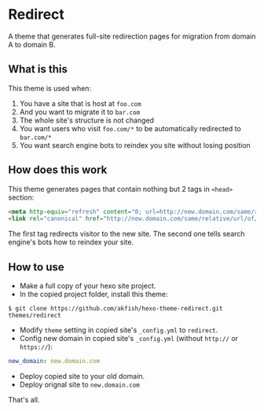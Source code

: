 # Redirect

A theme that generates full-site redirection pages for migration from domain A to domain B.

## What is this

This theme is used when:

1. You have a site that is host at `foo.com`
2. And you want to migrate it to `bar.com`
3. The whole site's structure is not changed
4. You want users who visit `foo.com/*` to be automatically redirected to `bar.com/*`
5. You want search engine bots to reindex you site without losing position

## How does this work

This theme generates pages that contain nothing but 2 tags in `<head>` section:

```html
<meta http-equiv="refresh" content="0; url=http://new.domain.com/same/relative/url/of/old/site/">
<link rel="canonical" href="http://new.domain.com/same/relative/url/of/old/site/" />
```

The first tag redirects visitor to the new site. The second one tells search engine's bots how to reindex your site.


## How to use

* Make a full copy of your hexo site project.
* In the copied project folder, install this theme:

```shell
$ git clone https://github.com/akfish/hexo-theme-redirect.git themes/redirect
```

* Modify `theme` setting in copied site's `_config.yml` to `redirect`.
* Config new domain in copied site's `_config.yml` (without `http://` or `https://`):

```yaml
new_domain: new.domain.com
```

* Deploy copied site to your old domain.
* Deploy orignal site to `new.domain.com`

That's all.

